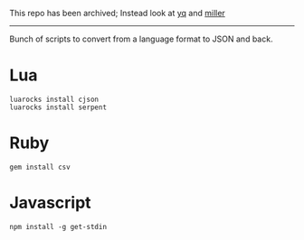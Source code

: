 
This repo has been archived; Instead look at [yq](https://github.com/mikefarah/yq#yq) and 
[miller](https://github.com/johnkerl/miller#what-is-miller)

---

Bunch of scripts to convert from a language format to JSON and back.

# Lua
```
luarocks install cjson
luarocks install serpent
```

# Ruby
```
gem install csv
```

# Javascript
```
npm install -g get-stdin
```


